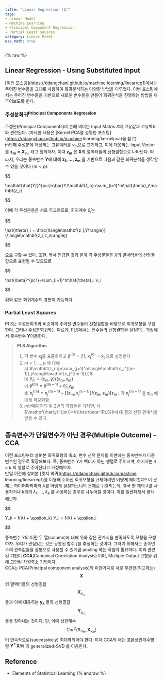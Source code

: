 ```yaml
---
title: "Linear Regression (2)"
tags:
- Linear Model
- Machine Learning
- Principal Component Regression
- Partial Least Squares
category: Linear Model
use_math: true
---
```

{% raw %}
## Linear Regression - Using Substituted Input
[이전 포스팅](https://ddangchani.github.io/machine learning/linearreg1)에서는 주어진 변수들을 그대로 사용하여 회귀분석하는 다양한 방법을 다루었다. 이번 포스팅에서는 주어진 변수들을 기반으로 새로운 변수들을 만들어 회귀분석을 진행하는 방법을 다루어보도록 한다.   

### 주성분회귀<sup>Principal Components Regression</sup>
주성분(Principal Components)의 본래 의미는 Input Matrix $X$의 고유값과 고유벡터와 관련된다. (자세한 내용은 [Kernel PCA를 설명한 포스팅](https://ddangchani.github.io/machine learning/kernelpca)을 참고)   
m번째 주성분에 해당하는 고유벡터를 $v_m$으로 표기하고, 이에 대응하는 Input Vector를 $\mathbf{z_m=X}_{v_m}$ 라고 정의하자. 이때 $\mathbf{z_m}$ 은 $\mathbf{X}$의 열벡터들의 선형결합으로 나타난다. 따라서, 우리는 종속변수 $\mathbf{Y}$에 대해 $\mathbf{z_1,\ldots,z_m}$ 을 기반으로 다음과 같은 회귀분석을 생각할 수 있을 것이다 ($m<p$).   

$$

\mathbf{\hat{Y}}^{pcr}=\bar{Y}\mathbf{1_n}+\sum_{i=1}^m\hat{\theta}_i\mathbf{z_i}

$$  

이때 각 주성분들은 서로 직교하므로, 회귀계수 $\hat{\theta}_i$는   

$$

\hat{\theta}_i = \frac{\langle\mathbf{z_i,Y\rangle}}{\langle\mathbf{z_i,z_i\rangle}}

$$

으로 구할 수 있다. 또한, 앞서 언급한 것과 같이 각 주성분들은 $X$의 열벡터들의 선형결합으로 표현될 수 있으므로

$$

\hat{\beta}^{pcr}=\sum_{i=1}^m\hat{\theta}_i v_i

$$   

위와 같은 회귀계수의 표현이 가능하다.   

### Partial Least Squares
PLS는 주성분회귀와 비슷하게 주어진 변수들의 선형결합을 바탕으로 회귀모형을 구성한다. 그러나 주성분회귀와는 다르게, PLS에서는 변수들의 선형결합을 설정하는 과정에서 종속변수 $\mathbf{Y}$이용한다.
> **PLS Algorithm**  
> 1. 각 변수 $\mathbf{x_j}$를 표쥰화하고 $\mathbf{\hat{y}}^{(0)}=\bar{y}\mathbf{1}$, $\mathbf{x_j}^{(0)}=\mathbf{x_j}$ 으로 설정한다.
> 2. $m=1,\ldots ,p$ 에 대해   
> a) $\mathbf{z_m}=\sum_{j=1}^p\langle\mathbf{x_j^{(m-1)},y\rangle\mathbf{x_j^{(m-1)}}}$   
> b) $\hat{\theta}_m=\mathbf{\langle z_m,y\rangle/\langle z_m,z_m\rangle}$   
> c) $\mathbf{\hat{y}^{(m)}=\hat{y}^{(m-1)}}+\hat{\theta}_m\mathbf{z_m}$   
> d) $\mathbf{x_j^{(m)}=x_j^{(m-1)}-[\langle z_m,x_j^{m-1)}\rangle/\langle z_m,z_m\rangle]z_m}$ : 각 $\mathbf{x_j^{(m-1)}}$ 을 $\mathbf{z_m}$ 에 대해 직교화함.   
> 3. $m$번째까지의 위 2번의 과정들을 거치면, 식 $\mathbf{\hat{y}^{(m)}=X}\hat{\beta^{PLS}(m)}$ 꼴의 선형 관계식을 얻을 수 있다. 

## 종속변수가 단일변수가 아닌 경우(Multiple Outcome) - CCA
이전 포스팅부터 살펴본 회귀모형의 축소, 변수 선택 문제를 이번에는 종속변수가 다중변수인 경우로 확장해보자. 즉, 종속변수 $Y$가 벡터가 아닌 행렬로 주어지며, 여기서는 $n\times k$ 의 행렬로 주어진다고 가정해보자.   
만일 이전에 살펴본 [릿지 회귀](https://ddangchani.github.io/machine learning/linearreg1)를 이용해 주어진 회귀모형을 규제하려면 어떻게 해야할까? 이 문제는 하이퍼파라미터 $\lambda$를 어떻게 설정하느냐의 문제로 귀결되는데, 결국 한 개의 $\lambda$를 사용하거나 k개의 $\lambda_1,\ldots,\lambda_k$ 를 사용하는 경우로 나누어질 것이다. 이를 일반화해서 생각해보자.   

$$

Y_k = f(X) + \epsilon_k\\
Y_l = f(X) + \epsilon_l

$$   

종속변수 $Y$의 어떤 두 열(column)에 대해 위와 같은 관계식을 만족하도록 모형을 구성하자. 우리가 관심있는 것은 공통된 함수 $f$를 추정하는 것이다. 그러기 위해서는 종속변수의 관측값들을 공통으로 사용할 수 있게끔 pooling 하는 작업이 필요하다. 이와 관련된 기법이 **CCA**(Canonical Correlation Analysis) 이며, Multiple Output 모형을 위해 고안된 차원축소 기법이다.   
CCA는 PCA(Principal component analysis)와 마찬가지로 서로 무관한(직교하는) $$\mathbf{X}$$의 열벡터들의 선형결합 $$\mathbf{X}_{v_{m}}$$ 들과 이에 대응하는 $\mathbf{y_k}$ 들의 선형결합 $$\mathbf{Y}_{u_m}$$ 들을 찾아내는 것이다. 단, 이때 상관계수 $$Cor^2(\mathbf{Y}_{u_m},\mathbf{X}_{v_m})$$ 이 연속적으로(successively) 최대화되어야 한다. 이때 CCA의 해는 표본상관계수행렬 $\mathbf{Y^\top X}/N$ 의 generalized-SVD 를 이용한다.   


## Reference
 - Elements of Statistical Learning
{% endraw %}